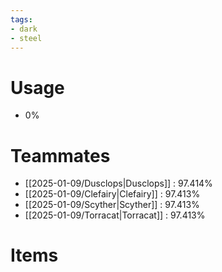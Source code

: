 ```yaml
---
tags:
- dark
- steel
---
```

# Usage
- 0%
# Teammates
- [[2025-01-09/Dusclops|Dusclops]] : 97.414%
- [[2025-01-09/Clefairy|Clefairy]] : 97.413%
- [[2025-01-09/Scyther|Scyther]] : 97.413%
- [[2025-01-09/Torracat|Torracat]] : 97.413%
# Items
